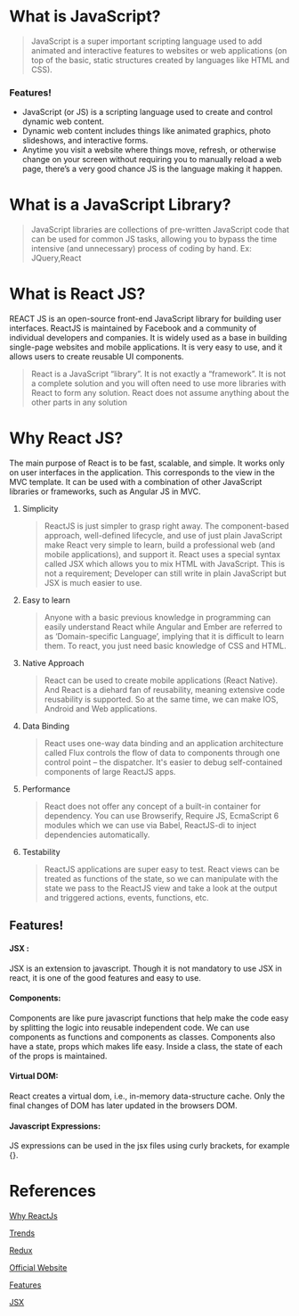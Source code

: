 # What is JavaScript?

> JavaScript is a super important scripting language used to add animated and interactive features to websites or web applications (on top of the basic, static structures created   by languages like HTML and CSS).

### Features!

- JavaScript (or JS) is a scripting language used to create and control dynamic web content.
- Dynamic web content includes things like animated graphics, photo slideshows, and interactive forms.
- Anytime you visit a website where things move, refresh, or otherwise change on your screen without requiring you to manually reload a web page, there’s a very good chance JS is the language making it happen.

# What is a JavaScript Library?

> JavaScript libraries are collections of pre-written JavaScript code that can be used for common JS tasks, allowing you to bypass the time intensive (and unnecessary) process of coding by hand. Ex: JQuery,React

# What is React JS?

REACT JS is an open-source front-end JavaScript library for building user interfaces. ReactJS is maintained by Facebook and a community of individual developers and companies. It is widely used as a base in building single-page websites and mobile applications. It is very easy to use, and it allows users to create reusable UI components.

> React is a JavaScript “library”. It is not exactly a “framework”. It is not a complete solution and you will often need to use more libraries with React to form any solution. React does not assume anything about the other parts in any solution


# Why React JS?

The main purpose of React is to be fast, scalable, and simple. It works only on user interfaces in the application. This corresponds to the view in the MVC template. It can be used with a combination of other JavaScript libraries or frameworks, such as Angular JS in MVC.

1. Simplicity
 
   > ReactJS is just simpler to grasp right away. The component-based approach, well-defined lifecycle, and use of just plain JavaScript make React very simple to learn, build a professional web (and mobile applications), and support it. React uses a special syntax called JSX which allows you to mix HTML with JavaScript. This is not a requirement; Developer can still write in plain JavaScript but JSX is much easier to use.
 
2. Easy to learn
 
   > Anyone with a basic previous knowledge in programming can easily understand React while Angular and Ember are referred to as ‘Domain-specific Language’, implying that it is difficult to learn them. To react, you just need basic knowledge of CSS and HTML.
 
3. Native Approach
 
   > React can be used to create mobile applications (React Native). And React is a diehard fan of reusability, meaning extensive code reusability is supported. So at the same time, we can make IOS, Android and Web applications.
 
4. Data Binding
 
   > React uses one-way data binding and an application architecture called Flux controls the flow of data to components through one control point – the dispatcher. It's easier to debug self-contained components of large ReactJS apps.
 
5. Performance
 
   > React does not offer any concept of a built-in container for dependency. You can use Browserify, Require JS, EcmaScript 6 modules which we can use via Babel, ReactJS-di to inject dependencies automatically.
 
6. Testability
 
   > ReactJS applications are super easy to test. React views can be treated as functions of the state, so we can manipulate with the state we pass to the ReactJS view and take a look at the output and triggered actions, events, functions, etc.
   
  ## Features!   
  
  #### JSX : 
   JSX is an extension to javascript. Though it is not mandatory to use JSX in react, it is one of the good features and easy to use.

  #### Components: 
   Components are like pure javascript functions that help make the code easy by splitting the logic into reusable independent code. We can use components as functions and components as classes. Components also have a state, props which makes life easy. Inside a class, the state of each of the props is maintained.

  #### Virtual DOM: 
   React creates a virtual dom, i.e., in-memory data-structure cache. Only the final changes of DOM has later updated in the browsers DOM.

 #### Javascript Expressions: 
   JS expressions can be used in the jsx files using curly brackets, for example {}.
   
   

# References

   [Why ReactJs](https://medium.com/@thinkwik/why-reactjs-is-gaining-so-much-popularity-these-days-c3aa686ec0b3) 
   
   [Trends](https://medium.com/javascript-scene/top-javascript-frameworks-and-topics-to-learn-in-2020-and-the-new-decade-ced6e9d812f9)
   
   [Redux](https://www.mantralabsglobal.com/blog/top-trending-react-js-libraries-of-2019/)
   
   [Official Website](https://reactjs.org/)
   
   [Features](https://www.guru99.com/reactjs-tutorial.html)
   
   [JSX](https://skillcrush.com/blog/what-is-react-js/)
   
